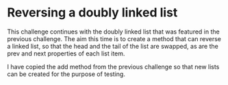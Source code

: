 # Reversing a doubly linked list

This challenge continues with the doubly linked list that was featured in the previous challenge. The aim this time is to create a method that can reverse a linked list, so that the head and the tail of the list are swapped, as are the prev and next properties of each list item.

I have copied the add method from the previous challenge so that new lists can be created for the purpose of testing.